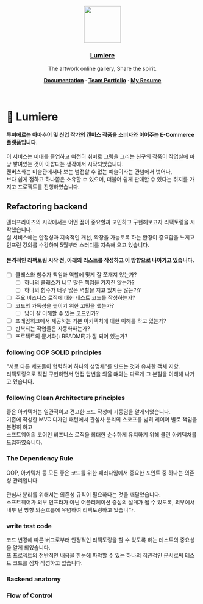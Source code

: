 <p align="center">
  <a href="https://www.lumieregallery.site/">
    <img src="https://user-images.githubusercontent.com/83930702/143972152-84715903-5971-49dc-b782-1a482495b3fc.png" height="96">
    <h3 align="center">Lumiere</h3>
  </a>
</p>

<p align="center">
  The artwork online gallery, Share the spirit.
</p>

<p align="center">
  <a href="https://github.com/heartane/Lumiere-backend/wiki"><strong>Documentation</strong></a> ·
  <a href="https://www.notion.so/Minimanimo-0bd73eaa9a904b5bb554b876603bab0b"><strong>Team Portfolio</strong></a> ·
  <a href="https://github.com/heartane/Lumiere-backend/files/9038245/진가람_백엔드.pdf"><strong>My Resume</strong></a>
</p>
<br/>

# 🌟 Lumiere
<p> <strong> 루미에르는 아마추어 및 신입 작가의 캔버스 작품을 소비자와 이어주는 E-Commerce 플랫폼입니다. </strong> <br/>
<br/>
이 서비스는 미대를 졸업하고 여전히 취미로 그림을 그리는 친구의 작품이 작업실에 마냥 쌓여있는 것이 아깝다는 생각에서 시작되었습니다. <br/>
캔버스화는 미술관에서나 보는 범접할 수 없는 예술이라는 관념에서 벗어나, <br/>
보다 쉽게 접하고 하나쯤은 소유할 수 있으며, 더불어 쉽게 판매할 수 있다는 취지를 가지고 프로젝트를 진행하였습니다. </p>

## Refactoring backend
<p>
엔터프라이즈의 시각에서는 어떤 점이 중요할까 고민하고 구현해보고자 리팩토링을 시작했습니다. <br/>
실 서비스에는 안정성과 지속적인 개선, 확장을 가능토록 하는 환경이 중요함을 느끼고 인프런 강의를 수강하며 5월부터 스터디를 지속해 오고 있습니다.
</p>

<h4> 본격적인 리팩토링 시작 전, 아래의 리스트를 작성하고 이 방향으로 나아가고 있습니다. </h4>

- [ ] 클래스와 함수가 책임과 역할에 맞게 잘 쪼개져 있는가?
    - [ ]  하나의 클래스가 너무 많은 책임을 가지진 않는가?
    - [ ]  하나의 함수가 너무 많은 역할을 지고 있지는 않는가?
- [ ]  주요 비즈니스 로직에 대한 테스트 코드를 작성하는가?
- [ ]  코드의 가독성을 높이기 위한 고민을 했는가?
    - [ ]  남이 잘 이해할 수 있는 코드인가?
- [ ]  프레임워크에서 제공하는 기본 아키텍처에 대한 이해를 하고 있는가?
- [ ]  반복되는 작업들은 자동화하는가?
- [ ]  프로젝트의 문서화(+README)가 잘 되어 있는가?

### following OOP SOLID principles
"서로 다른 세포들이 협력하며 하나의 생명체"를 만드는 것과 유사한 객체 지향. <br/>
리팩토링으로 직접 구현하면서 면접 답변을 외울 떄와는 다르게 그 본질을 이해해 나가고 있습니다. <br/>

### following Clean Architecture principles
좋은 아키텍처는 일관적이고 견고한 코드 작성에 기둥임을 알게되었습니다. <br/>
기존에 작성한 MVC 디자인 패턴에서 관심사 분리의 스코프를 넓혀 레이어 별로 책임을 분명히 하고 <br/>
소프트웨어의 코어인 비즈니스 로직을 최대한 순수하게 유지하기 위해 클린 아키텍처를 도입하였습니다. <br/>

### The Dependency Rule
OOP, 아키텍처 등 모든 좋은 코드를 위한 패러다임에서 중요한 포인트 중 하나는 의존성 관리입니다. <br/>
<br/>
관심사 분리를 위해서는 의존성 규칙이 필요하다는 것을 깨달았습니다. <br/>
소프트웨어가 외부 인프라가 아닌 어플리케이션 중심의 설계가 될 수 있도록, 외부에서 내부 단 방향 의존흐름에 유념하여 리팩토링하고 있습니다.  <br/>

### write test code
코드 변경에 따른 버그로부터 안정적인 리팩토링을 할 수 있도록 하는 테스트의 중요성을 알게 되었습니다. <br/>
또 프로젝트의 전반적인 내용을 한눈에 파악할 수 있는 하나의 직관적인 문서로써 테스트 코드를 점차 작성하고 있습니다. <br/>

### Backend anatomy

### Flow of Control



